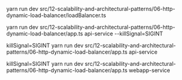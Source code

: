 yarn run dev src/12-scalability-and-architectural-patterns/06-http-dynamic-load-balancer/loadBalancer.ts 

yarn run dev src/12-scalability-and-architectural-patterns/06-http-dynamic-load-balancer/app.ts api-service --killSignal=SIGINT

killSignal=SIGINT yarn run dev src/12-scalability-and-architectural-patterns/06-http-dynamic-load-balancer/app.ts api-service

killSignal=SIGINT yarn run dev src/12-scalability-and-architectural-patterns/06-http-dynamic-load-balancer/app.ts webapp-service